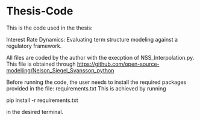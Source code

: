 # Thesis-Code

This is the code used in the thesis: 

Interest Rate Dynamics: Evaluating term structure modeling against a regulatory framework.

All files are coded by the author with the execption of NSS_Interpolation.py. This file is obtained through https://github.com/open-source-modelling/Nelson_Siegel_Svansson_python

Before running the code, the user needs to install the required packages provided in the file: requirements.txt
This is achieved by running

pip install -r requirements.txt 

in the desired terminal.
